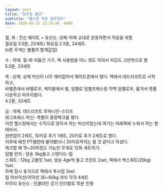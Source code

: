 ```yaml
---
layout: post
title: "일주일 결산"
subtitle: "헬스장 적응 일주일차"
date: 2020-05-15 13:18:00 -0400
---
```



월, 화 : 전신 웨이트 + 유산소. 상체-하체 교대로 운동하면서 적응을 꾀함  
월요일 3.5톤, 22세트/ 화요일 2.5톤, 24세트.  
(n톤 무게는 볼륨의 합계값임)  

수 : 하체. 월-화 이틀간 기구, 랙 사용법을 어느 정도 익혀서 저강도 고반복으로 함  
5.0톤, 33세트  


목 : 상체. 상체 머신이 너무 재미없어서 웨이트존에서 했다. 랙에서 데드리프트로 시작하고,     
바벨존에서 바벨로우, 케이블에서 팔, 덤벨로 덤벨프레스랑 킥백 덤벨로우, 옮겨서 랫풀다운하고 마무리했다.  
4.2톤, 33세트  

금 : 하체. 
데드리프트 루마니안-스티프  
레그프레스 머신- 특별히 중량체크를 했다.   
이전 헬스장에서는 수직으로 앉아서 하는 머신이었는데 여기는 아래쪽에 누워서 하는 형태라서.   
원판없이 2세트, 10키로 추가 1세트, 20키로 추가 2세트로 했다.   
이후에 예전 PT쌤한테 물어봤더니 20키로까지는 될 것 같다고 하셨다.   
체크할 때 15~20회정도 가능한 무게로 12회 세트하기.  
덤벨 런지 : 양손 3kg들고 스탠다드-힙  
스쿼트 : 12kg 고블릿 1set, 양손 4gk씩 들고 프런트 2set,   랙에서 백스쿼트(20kg) 1set.  
하체 잠시 휴식으로 랙에서 푸시업 3set  
힙 어브덕션/어덕션 30~60kg 까지 각각 4세트  
마무리 유산소 : 인클라인 걷기 인터벌로 15분 진행  

